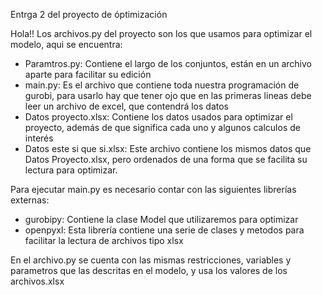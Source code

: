 Entrga 2 del proyecto de óptimización

Hola!! Los archivos.py del proyecto son los que usamos para optimizar el modelo, aqui se encuentra:
- Paramtros.py: Contiene el largo de los conjuntos, están en un archivo aparte para facilitar su edición
- main.py: Es el archivo que contiene toda nuestra programación de gurobi, para usarlo hay que tener ojo que en las primeras lineas debe leer un archivo de excel, que contendrá los datos 
- Datos proyecto.xlsx: Contiene los datos usados para optimizar el proyecto, además de que significa cada uno y algunos calculos de interés
- Datos este si que si.xlsx: Este archivo contiene los mismos datos que Datos Proyecto.xlsx, pero ordenados de una forma que se facilita su lectura para optimizar.


Para ejecutar main.py es necesario contar con las siguientes librerías externas:
- gurobipy: Contiene la clase Model que utilizaremos para optimizar
- openpyxl: Esta librería contiene una serie de clases y metodos para facilitar la lectura de archivos tipo xlsx

En el archivo.py se cuenta con las mismas restricciones, variables y parametros que las descritas en el modelo, y usa los valores de los archivos.xlsx